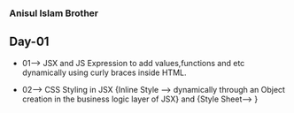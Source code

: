 ### Anisul Islam Brother

## Day-01

- 01--> JSX and JS Expression to add values,functions and etc dynamically using curly braces inside HTML.

- 02--> CSS Styling in JSX {Inline Style --> dynamically through an Object creation in the business logic layer of JSX} and {Style Sheet--> }

#
